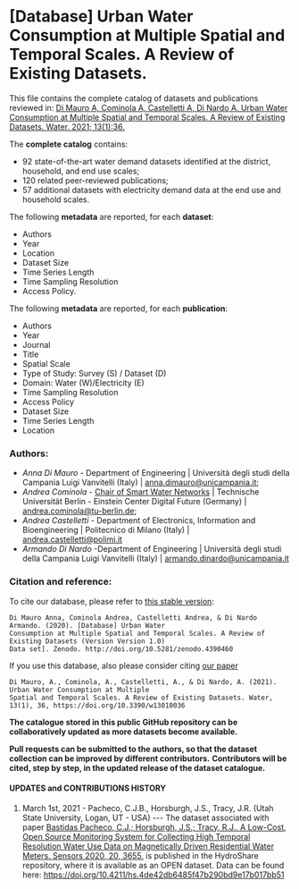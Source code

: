 # [Database] Urban Water Consumption at Multiple Spatial and Temporal Scales. A Review of Existing Datasets.

This file contains the complete catalog of datasets and publications reviewed in:
[Di Mauro A, Cominola A, Castelletti A, Di Nardo A. Urban Water Consumption at Multiple Spatial and Temporal Scales. A Review of Existing Datasets. Water. 2021; 13(1):36.](https://www.mdpi.com/2073-4441/13/1/36)

The **complete catalog** contains:

* 92 state-of-the-art water demand datasets identified at the district, household, and end use scales;
* 120 related peer-reviewed publications;
* 57 additional datasets with electricity demand data at the end use and household scales.

The following **metadata** are reported, for each **dataset**:

* Authors
* Year
* Location
* Dataset Size
* Time Series Length
* Time Sampling Resolution
* Access Policy.

The following **metadata** are reported, for each **publication**:

* Authors
* Year
* Journal
* Title
* Spatial Scale
* Type of Study: Survey (S) / Dataset (D)
* Domain: Water (W)/Electricity (E)
* Time Sampling Resolution
* Access Policy
* Dataset Size
* Time Series Length
* Location

### Authors:
* _Anna Di Mauro_ - Department of Engineering | Università degli studi della Campania Luigi Vanvitelli (Italy) |  anna.dimauro@unicampania.it;
* _Andrea Cominola_ - [Chair of Smart Water Networks](https://www.swn.tu-berlin.de/menue/smart_water_networks/) | Technische Universität Berlin - Einstein Center Digital Future (Germany) |  andrea.cominola@tu-berlin.de;
* _Andrea Castelletti_ - Department of Electronics, Information and Bioengineering | Politecnico di Milano (Italy) | andrea.castelletti@polimi.it
* _Armando Di Nardo_ -Department of Engineering | Università degli studi della Campania Luigi Vanvitelli (Italy) |   armando.dinardo@unicampania.it 

### Citation and reference:
To cite our database, please refer to [this stable version](http://doi.org/10.5281/zenodo.4390460): 
```
Di Mauro Anna, Cominola Andrea, Castelletti Andrea, & Di Nardo Armando. (2020). [Database] Urban Water 
Consumption at Multiple Spatial and Temporal Scales. A Review of Existing Datasets (Version Version 1.0) 
Data set]. Zenodo. http://doi.org/10.5281/zenodo.4390460
```

If you use this database, also please consider citing [our paper](https://doi.org/10.3390/w13010036)
```
Di Mauro, A., Cominola, A., Castelletti, A., & Di Nardo, A. (2021). Urban Water Consumption at Multiple 
Spatial and Temporal Scales. A Review of Existing Datasets. Water, 13(1), 36, https://doi.org/10.3390/w13010036
```

**The catalogue stored in this public GitHub repository can be collaboratively updated as more datasets become available.**

**Pull requests can be submitted to the authors, so that the dataset collection can be improved by different contributors.** 
**Contributors will be cited, step by step, in the updated release of the dataset catalogue.**

#### UPDATES and CONTRIBUTIONS HISTORY 
1. March 1st, 2021 - Pacheco, C.J.B., Horsburgh, J.S., Tracy, J.R. (Utah State University, Logan, UT - USA) --- 
   The dataset associated with paper [Bastidas Pacheco, C.J.; Horsburgh, J.S.; Tracy, R.J.. A Low-Cost, Open Source Monitoring System for Collecting High Temporal Resolution Water Use Data on Magnetically Driven Residential Water Meters. Sensors 2020, 20, 3655.](https://doi.org/10.3390/s20133655) is published in the HydroShare repository, where it is available as an OPEN dataset. Data can be found here: https://doi.org/10.4211/hs.4de42db6485f47b290bd9e17b017bb51
